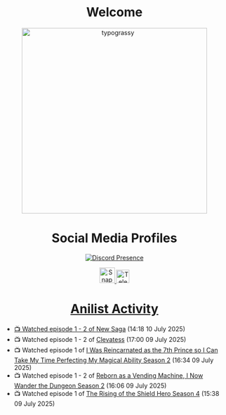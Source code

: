 <div align="center">

# Welcome
<a href="https://github.com/kawarimidoll/typograssy">
    <img alt="typograssy" src="https://typograssy.deno.dev/api?text=%E3%82%88%E3%81%86%E3%81%93%E3%81%9D%E3%81%BF%E3%81%AA%E3%81%95%E3%82%93%20-%20Sheby--&&l0=none&l1=82d9d0&l2=027353&l3=038c4c&l4=01402e&bg=none&frame=none&speed=100&comment=" width="421.99">
</a>

</div>

<div align="center">

# Social Media Profiles

[![Discord Presence](https://lanyard.cnrad.dev/api/612532963938271232)](https://discord.com/users/612532963938271232)


<a href="https://www.snapchat.com/add/a.sheby" title="Snapchat Profile">
    <img src="https://www.freepnglogos.com/uploads/snapchat-logo-png-0.png" width="35" alt="Snapchat Logo" />


<a href="https://t.me/ASheby" title="Telegram Profile">
    <img src="https://www.freepnglogos.com/uploads/telegram-logo-png-0.png" width="30" alt="Telegram Logo" />


</div>

<div align="center">

# Anilist Activity

</div>

<!-- ANILIST_ACTIVITY:start -->

-   📺 Watched episode 1 - 2 of [New Saga](https://anilist.co/anime/155838) (14:18 10 July 2025)
-   📺 Watched episode 1 - 2 of [Clevatess](https://anilist.co/anime/178869) (17:00 09 July 2025)
-   📺 Watched episode 1 of [I Was Reincarnated as the 7th Prince so I Can Take My Time Perfecting My Magical Ability Season 2](https://anilist.co/anime/178090) (16:34 09 July 2025)
-   📺 Watched episode 1 - 2 of [Reborn as a Vending Machine, I Now Wander the Dungeon Season 2](https://anilist.co/anime/169440) (16:06 09 July 2025)
-   📺 Watched episode 1 of [The Rising of the Shield Hero Season 4](https://anilist.co/anime/173780) (15:38 09 July 2025)

<!-- ANILIST_ACTIVITY:end -->
